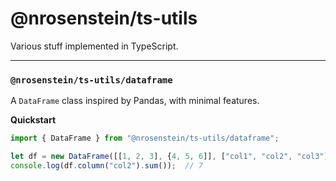 # @nrosenstein/ts-utils

Various stuff implemented in TypeScript.

---

### `@nrosenstein/ts-utils/dataframe`

A `DataFrame` class inspired by Pandas, with minimal features.

__Quickstart__

```ts
import { DataFrame } from "@nrosenstein/ts-utils/dataframe";

let df = new DataFrame([[1, 2, 3], {4, 5, 6]], ["col1", "col2", "col3"]);
console.log(df.column("col2").sum());  // 7
```
